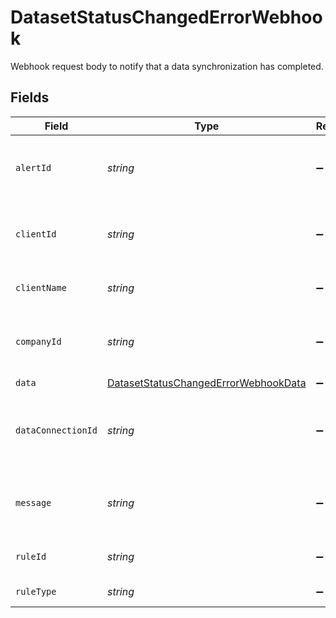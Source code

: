# DatasetStatusChangedErrorWebhook

Webhook request body to notify that a data synchronization has completed.


## Fields

| Field                                                                                               | Type                                                                                                | Required                                                                                            | Description                                                                                         | Example                                                                                             |
| --------------------------------------------------------------------------------------------------- | --------------------------------------------------------------------------------------------------- | --------------------------------------------------------------------------------------------------- | --------------------------------------------------------------------------------------------------- | --------------------------------------------------------------------------------------------------- |
| `alertId`                                                                                           | *string*                                                                                            | :heavy_minus_sign:                                                                                  | Unique identifier of the webhook event.                                                             |                                                                                                     |
| `clientId`                                                                                          | *string*                                                                                            | :heavy_minus_sign:                                                                                  | Unique identifier for your client in Codat.                                                         |                                                                                                     |
| `clientName`                                                                                        | *string*                                                                                            | :heavy_minus_sign:                                                                                  | Name of your client in Codat.                                                                       |                                                                                                     |
| `companyId`                                                                                         | *string*                                                                                            | :heavy_minus_sign:                                                                                  | Unique identifier for your SMB in Codat.                                                            | 8a210b68-6988-11ed-a1eb-0242ac120002                                                                |
| `data`                                                                                              | [DatasetStatusChangedErrorWebhookData](../../models/shared/datasetstatuschangederrorwebhookdata.md) | :heavy_minus_sign:                                                                                  | N/A                                                                                                 |                                                                                                     |
| `dataConnectionId`                                                                                  | *string*                                                                                            | :heavy_minus_sign:                                                                                  | Unique identifier for a company's data connection.                                                  | 2e9d2c44-f675-40ba-8049-353bfcb5e171                                                                |
| `message`                                                                                           | *string*                                                                                            | :heavy_minus_sign:                                                                                  | A human readable message about the webhook.                                                         |                                                                                                     |
| `ruleId`                                                                                            | *string*                                                                                            | :heavy_minus_sign:                                                                                  | Unique identifier for the rule.                                                                     |                                                                                                     |
| `ruleType`                                                                                          | *string*                                                                                            | :heavy_minus_sign:                                                                                  | The type of rule.                                                                                   |                                                                                                     |